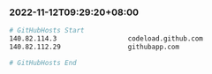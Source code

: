 
###  2022-11-12T09:29:20+08:00
```bash
# GitHubHosts Start
140.82.114.3                  codeload.github.com
140.82.112.29                 githubapp.com

# GitHubHosts End

```


